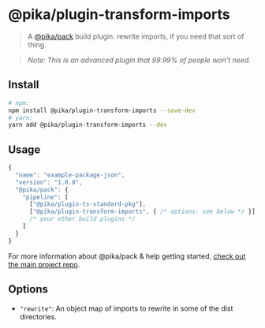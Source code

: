 # @pika/plugin-transform-imports

> A [@pika/pack](https://github.com/pikapkg/pack) build plugin.
> rewrite imports, if you need that sort of thing.

> *Note: This is an advanced plugin that 99.99% of people won't need.*


## Install

```sh
# npm:
npm install @pika/plugin-transform-imports --save-dev
# yarn:
yarn add @pika/plugin-transform-imports --dev
```


## Usage

```js
{
  "name": "example-package-json",
  "version": "1.0.0",
  "@pika/pack": {
    "pipeline": [
      ["@pika/plugin-ts-standard-pkg"],
      ["@pika/plugin-transform-imports", { /* options: see below */ }],
      /* your other build plugins */
    ]
  }
}
```

For more information about @pika/pack & help getting started, [check out the main project repo](https://github.com/pikapkg/pack).


## Options

- `"rewrite"`: An object map of imports to rewrite in some of the dist directories.